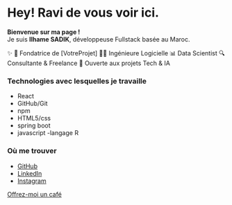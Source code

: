 # Hey! Ravi de vous voir ici.

**Bienvenue sur ma page !**  
Je suis **Ilhame SADIK**, développeuse Fullstack basée au Maroc.

✨ 🧠 Fondatrice de [VotreProjet] 👩‍💻 Ingénieure Logicielle 📊 Data Scientist 🔍 Consultante & Freelance 🚀 Ouverte aux projets Tech & IA

### Technologies avec lesquelles je travaille
- React
- GitHub/Git
- npm
- HTML5/css
- spring boot
- javascript
-langage R


### Où me trouver
- [GitHub](https://github.com/IlhameSadik)
- [LinkedIn](https://www.linkedin.com/in/ilhame-sadik-4a2404163/)
- [Instagram](https://instagram.com/VotreNomUtilisateur)

[Offrez-moi un café](https://buymeacoffee.com/sadikilhamg)
